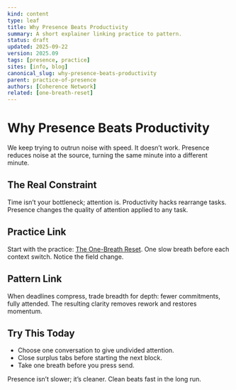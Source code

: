 ```yaml
---
kind: content
type: leaf
title: Why Presence Beats Productivity
summary: A short explainer linking practice to pattern.
status: draft
updated: 2025-09-22
version: 2025.09
tags: [presence, practice]
sites: [info, blog]
canonical_slug: why-presence-beats-productivity
parent: practice-of-presence
authors: [Coherence Network]
related: [one-breath-reset]
---
```


# Why Presence Beats Productivity

We keep trying to outrun noise with speed. It doesn’t work. Presence reduces noise at the source, turning the same minute into a different minute.

## The Real Constraint
Time isn’t your bottleneck; attention is. Productivity hacks rearrange tasks. Presence changes the quality of attention applied to any task.

## Practice Link
Start with the practice: [The One-Breath Reset](/leaf/one-breath-reset). One slow breath before each context switch. Notice the field change.

## Pattern Link
When deadlines compress, trade breadth for depth: fewer commitments, fully attended. The resulting clarity removes rework and restores momentum.

## Try This Today
- Choose one conversation to give undivided attention.
- Close surplus tabs before starting the next block.
- Take one breath before you press send.

Presence isn’t slower; it’s cleaner. Clean beats fast in the long run.
